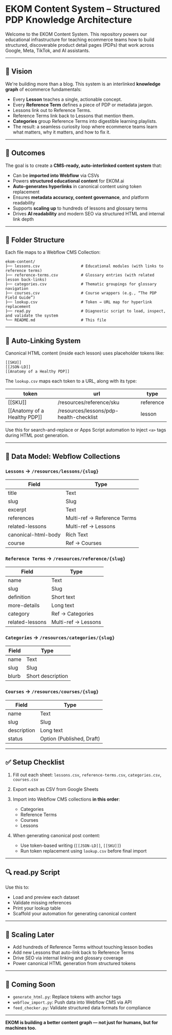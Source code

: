 # EKOM Content System – Structured PDP Knowledge Architecture

Welcome to the EKOM Content System. This repository powers our educational infrastructure for teaching ecommerce teams how to build structured, discoverable product detail pages (PDPs) that work across Google, Meta, TikTok, and AI assistants.

---

## 🧠 Vision

We're building more than a blog. This system is an interlinked **knowledge graph** of ecommerce fundamentals:

* Every **Lesson** teaches a single, actionable concept.
* Every **Reference Term** defines a piece of PDP or metadata jargon.
* Lessons link out to Reference Terms.
* Reference Terms link back to Lessons that mention them.
* **Categories** group Reference Terms into digestible learning playlists.
* The result: a seamless curiosity loop where ecommerce teams learn what matters, why it matters, and how to fix it.

---

## 🎯 Outcomes

The goal is to create a **CMS-ready, auto-interlinked content system** that:

* Can be **imported into Webflow** via CSVs
* Powers **structured educational content** for EKOM.ai
* **Auto-generates hyperlinks** in canonical content using token replacement
* Ensures **metadata accuracy, content governance**, and platform readability
* Supports **scaling up** to hundreds of lessons and glossary terms
* Drives **AI readability** and modern SEO via structured HTML and internal link depth

---

## 📁 Folder Structure

Each file maps to a Webflow CMS Collection:

```
ekom-content/
├── lessons.csv                  # Educational modules (with links to reference terms)
├── reference-terms.csv          # Glossary entries (with related lesson back-links)
├── categories.csv               # Thematic groupings for glossary navigation
├── courses.csv                  # Course wrappers (e.g., “The PDP Field Guide”)
├── lookup.csv                   # Token → URL map for hyperlink replacement
├── read.py                      # Diagnostic script to load, inspect, and validate the system
└── README.md                    # This file
```

---

## 🔗 Auto-Linking System

Canonical HTML content (inside each lesson) uses placeholder tokens like:

```
[[SKU]]
[[JSON‑LD]]
[[Anatomy of a Healthy PDP]]
```

The `lookup.csv` maps each token to a URL, along with its type:

| token                          | url                                     | type      |
| ------------------------------ | --------------------------------------- | --------- |
| \[\[SKU]]                      | /resources/reference/sku                | reference |
| \[\[Anatomy of a Healthy PDP]] | /resources/lessons/pdp-health-checklist | lesson    |

Use this for search-and-replace or Apps Script automation to inject `<a>` tags during HTML post generation.

---

## 🧱 Data Model: Webflow Collections

### `Lessons` → `/resources/lessons/{slug}`

| Field               | Type                        |
| ------------------- | --------------------------- |
| title               | Text                        |
| slug                | Slug                        |
| excerpt             | Text                        |
| references          | Multi-ref → Reference Terms |
| related-lessons     | Multi-ref → Lessons         |
| canonical-html-body | Rich Text                   |
| course              | Ref → Courses               |

### `Reference Terms` → `/resources/reference/{slug}`

| Field           | Type                |
| --------------- | ------------------- |
| name            | Text                |
| slug            | Slug                |
| definition      | Short text          |
| more-details    | Long text           |
| category        | Ref → Categories    |
| related-lessons | Multi-ref → Lessons |

### `Categories` → `/resources/categories/{slug}`

| Field | Type              |
| ----- | ----------------- |
| name  | Text              |
| slug  | Slug              |
| blurb | Short description |

### `Courses` → `/resources/courses/{slug}`

| Field       | Type                      |
| ----------- | ------------------------- |
| name        | Text                      |
| slug        | Slug                      |
| description | Long text                 |
| status      | Option (Published, Draft) |

---

## ✅ Setup Checklist

1. Fill out each sheet: `lessons.csv`, `reference-terms.csv`, `categories.csv`, `courses.csv`
2. Export each as CSV from Google Sheets
3. Import into Webflow CMS collections **in this order**:

   * Categories
   * Reference Terms
   * Courses
   * Lessons
4. When generating canonical post content:

   * Use token-based writing (`[[JSON‑LD]]`, `[[SKU]]`)
   * Run token replacement using `lookup.csv` before final import

---

## 🔍 read.py Script

Use this to:

* Load and preview each dataset
* Validate missing references
* Print your lookup table
* Scaffold your automation for generating canonical content

---

## 📌 Scaling Later

* Add hundreds of Reference Terms without touching lesson bodies
* Add new Lessons that auto-link back to Reference Terms
* Drive SEO via internal linking and glossary coverage
* Power canonical HTML generation from structured tokens

---

## 🤖 Coming Soon

* `generate_html.py`: Replace tokens with anchor tags
* `webflow_import.py`: Push data into Webflow CMS via API
* `feed_checker.py`: Validate structured data formats for compliance

---

**EKOM is building a better content graph — not just for humans, but for machines too.**
